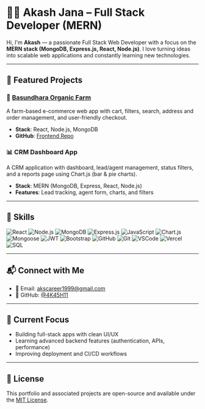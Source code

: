 # 🧑‍💻 Akash Jana – Full Stack Developer (MERN)

Hi, I'm **Akash** — a passionate Full Stack Web Developer with a focus on the **MERN stack (MongoDB, Express.js, React, Node.js)**. I love turning ideas into scalable web applications and constantly learning new technologies.

---

## 🚀 Featured Projects

### 🌱 [Basundhara Organic Farm](https://webapp-farm-frontend.vercel.app/)
A farm-based e-commerce web app with cart, filters, search, address and order management, and user-friendly checkout.
- **Stack**: React, Node.js, MongoDB
- **GitHub**: [Frontend Repo](https://github.com/4K45H11/webapp-farm-frontend)

### 📊 CRM Dashboard App
A CRM application with dashboard, lead/agent management, status filters, and a reports page using Chart.js (bar & pie charts).
- **Stack**: MERN (MongoDB, Express, React, Node.js)
- **Features**: Lead tracking, agent form, charts, and filters

---

## 🧠 Skills

![React](https://img.shields.io/badge/-React-61DAFB?logo=react&logoColor=white&style=flat)
![Node.js](https://img.shields.io/badge/-Node.js-339933?logo=nodedotjs&logoColor=white&style=flat)
![MongoDB](https://img.shields.io/badge/-MongoDB-47A248?logo=mongodb&logoColor=white&style=flat)
![Express.js](https://img.shields.io/badge/-Express.js-000000?logo=express&logoColor=white&style=flat)
![JavaScript](https://img.shields.io/badge/-JavaScript-F7DF1E?logo=javascript&logoColor=black&style=flat)
![Chart.js](https://img.shields.io/badge/-Chart.js-FF6384?logo=chartdotjs&logoColor=white&style=flat)
![Mongoose](https://img.shields.io/badge/-Mongoose-880000?logo=mongoose&logoColor=white&style=flat)
![JWT](https://img.shields.io/badge/-JWT-000000?logo=jsonwebtokens&logoColor=white&style=flat)
![Bootstrap](https://img.shields.io/badge/-Bootstrap-7952B3?logo=bootstrap&logoColor=white&style=flat)
![GitHub](https://img.shields.io/badge/-GitHub-181717?logo=github&logoColor=white&style=flat)
![Git](https://img.shields.io/badge/-Git-F05032?logo=git&logoColor=white&style=flat)
![VSCode](https://img.shields.io/badge/-VSCode-007ACC?logo=visualstudiocode&logoColor=white&style=flat)
![Vercel](https://img.shields.io/badge/-Vercel-000000?logo=vercel&logoColor=white&style=flat)
![SQL](https://img.shields.io/badge/-SQL-4479A1?logo=mysql&logoColor=white&style=flat)

---

## 📬 Connect with Me

- 📧 Email: [akscareer1999@gmail.com](mailto:akscareer1999@gmail.com)
- 🐙 GitHub: [@4K45H11](https://github.com/4K45H11)

---

## 📌 Current Focus
- Building full-stack apps with clean UI/UX
- Learning advanced backend features (authentication, APIs, performance)
- Improving deployment and CI/CD workflows

---

## 📝 License

This portfolio and associated projects are open-source and available under the [MIT License](LICENSE).


